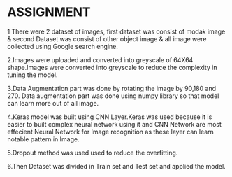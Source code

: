 # ASSIGNMENT


1 There were 2 dataset of images, first dataset was consist of modak image & second Dataset was consist of other object image & all image were collected using Google search engine.

2.Images were uploaded and converted into greyscale of 64X64 shape.Images were converted into greyscale to reduce the complexity in tuning the model.

3.Data Augmentation part was done by rotating the image by 90,180 and 270. Data augmentation part was done using numpy library so that model can learn more out of all image.

4.Keras model was built using CNN Layer.Keras was used because it is easier to built complex neural network using it and CNN Network are most effecient Neural Network for Image recognition as these layer can learn notable pattern in Image.

5.Dropout method was used used to reduce the overfitting.

6.Then Dataset was divided in Train set and Test set and applied the model.
